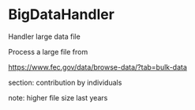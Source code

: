 # BigDataHandler
Handler large data file

Process a large file from

https://www.fec.gov/data/browse-data/?tab=bulk-data

section: contribution by individuals

note: higher file size last years
